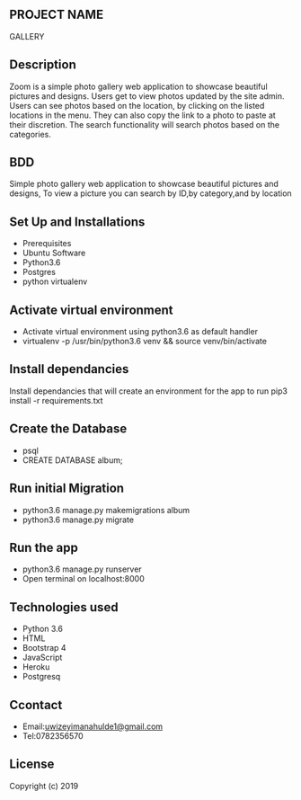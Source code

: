 ## PROJECT NAME
   GALLERY

## Description  
Zoom is a simple photo gallery web application to showcase beautiful pictures and designs. Users get to view photos updated by the site admin. Users can see photos based on the location, by clicking on the listed locations in the menu. They can also copy the link to a photo to paste at their discretion. The search functionality will search photos based on the categories.

## BDD
Simple photo gallery web application to showcase beautiful pictures and designs,
To view a picture you can search by ID,by category,and by location

## Set Up and Installations
* Prerequisites
* Ubuntu Software
* Python3.6
* Postgres
* python virtualenv

## Activate virtual environment
* Activate virtual environment using python3.6 as default handler
* virtualenv -p /usr/bin/python3.6 venv && source venv/bin/activate

## Install dependancies
Install dependancies that will create an environment for the app to run pip3 install -r requirements.txt

## Create the Database
* psql
* CREATE DATABASE album;

## Run initial Migration
* python3.6 manage.py makemigrations album
* python3.6 manage.py migrate

## Run the app
* python3.6 manage.py runserver
* Open terminal on localhost:8000

## Technologies used
* Python 3.6
* HTML
* Bootstrap 4
* JavaScript
* Heroku
* Postgresq

## Ccontact
* Email:uwizeyimanahulde1@gmail.com
* Tel:0782356570

## License
Copyright (c) 2019


